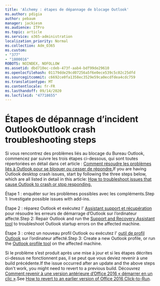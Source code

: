 ```yaml
---
title: 'Alchemy : étapes de dépannage de blocage Outlook'
ms.author: pdigia
author: pebaum
manager: jackiesm
ms.audience: ITPro
ms.topic: article
ms.service: o365-administration
localization_priority: Normal
ms.collection: Adm_O365
ms.custom:
- "377"
- "1800016"
ROBOTS: NOINDEX, NOFOLLOW
ms.assetid: dbd710ec-cdeb-473f-aab4-bdf99de29610
ms.openlocfilehash: 01179dde29cd07256a5f6e0ece539c5c02c25dfd
ms.sourcegitcommit: c6692ce0fa1358ec3529e59ca0ecdfdea4cdc759
ms.translationtype: MT
ms.contentlocale: fr-FR
ms.lasthandoff: 09/14/2020
ms.locfileid: "47718655"
---
```

# <a name="outlook-crash-troubleshooting-steps"></a><span data-ttu-id="fd484-102">Étapes de dépannage d’incident Outlook</span><span class="sxs-lookup"><span data-stu-id="fd484-102">Outlook crash troubleshooting steps</span></span>

<span data-ttu-id="fd484-103">Si vous rencontrez des problèmes liés au blocage du Bureau Outlook, commencez par suivre les trois étapes ci-dessous, qui sont toutes répertoriées en détail dans cet article : [Comment résoudre les problèmes liés à Outlook pour se bloquer ou cesser de répondre.](https://docs.microsoft.com/exchange/troubleshoot/outlook-crashes/crash-issues)</span><span class="sxs-lookup"><span data-stu-id="fd484-103">If you are having Outlook desktop crash issues, start by following the three steps below, which are all listed in detail in this article: [How to troubleshoot issues that cause Outlook to crash or stop responding.](https://docs.microsoft.com/exchange/troubleshoot/outlook-crashes/crash-issues)</span></span>
  
<span data-ttu-id="fd484-104">Étape 1 : enquêter sur les problèmes possibles avec les compléments.</span><span class="sxs-lookup"><span data-stu-id="fd484-104">Step 1: Investigate possible issues with add-ins.</span></span>
  
<span data-ttu-id="fd484-105">Étape 2 : réparez Outlook et exécutez l' [Assistant support et récupération](https://aka.ms/SaRA-OutlookWontStart) pour résoudre les erreurs de démarrage d’Outlook sur l’ordinateur affecté.</span><span class="sxs-lookup"><span data-stu-id="fd484-105">Step 2: Repair Outlook and run the [Support and Recovery Assistant tool](https://aka.ms/SaRA-OutlookWontStart) to troubleshoot Outlook startup errors on the affected machine.</span></span>
  
<span data-ttu-id="fd484-106">Étape 3 : créez un nouveau profil Outlook ou exécutez l' [outil de profil Outlook](https://aka.ms/SaRA-OutlookSetupProfile) sur l’ordinateur affecté.</span><span class="sxs-lookup"><span data-stu-id="fd484-106">Step 3: Create a new Outlook profile, or run the [Outlook profile tool](https://aka.ms/SaRA-OutlookSetupProfile) on the affected machine.</span></span>
  
<span data-ttu-id="fd484-107">Si le problème s’est produit après une mise à jour et si les étapes décrites ci-dessus ne fonctionnent pas, il se peut que vous deviez revenir à une build précédente.</span><span class="sxs-lookup"><span data-stu-id="fd484-107">If the issue occurred after an update and the above steps don't work, you might need to revert to a previous build.</span></span> <span data-ttu-id="fd484-108">Découvrez [Comment revenir à une version antérieure d’Office 2016 « démarrer en un clic »](https://support.microsoft.com/help/2770432).</span><span class="sxs-lookup"><span data-stu-id="fd484-108">See [How to revert to an earlier version of Office 2016 Click-to-Run](https://support.microsoft.com/help/2770432).</span></span>
  